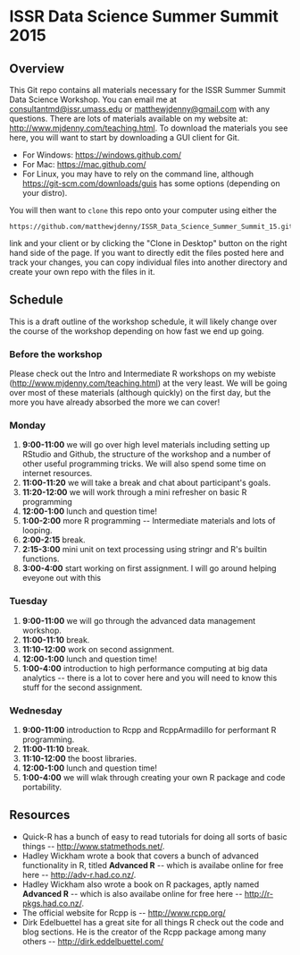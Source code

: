 # ISSR Data Science Summer Summit 2015

## Overview

This Git repo contains all materials necessary for the ISSR Summer Summit Data Science Workshop. You can email me at <consultantmd@issr.umass.edu> or <matthewjdenny@gmail.com> with any questions. There are lots of materials available on my website at: <http://www.mjdenny.com/teaching.html>. To download the materials you see here, you will want to start by downloading a GUI client for Git. 

* For Windows: <https://windows.github.com/>
* For Mac: <https://mac.github.com/>
* For Linux, you may have to rely on the command line, although <https://git-scm.com/downloads/guis> has some options (depending on your distro).

You will then want to `clone` this repo onto your computer using either the 

    https://github.com/matthewjdenny/ISSR_Data_Science_Summer_Summit_15.git

link and your client or by clicking the "Clone in Desktop" button on the right hand side of the page. If you want to directly edit the files posted here and track your changes, you can copy individual files into another directory and create your own repo with the files in it.  

## Schedule

This is a draft outline of the workshop schedule, it will likely change over the course of the workshop depending on how fast we end up going.

### Before the workshop

Please check out the Intro and Intermediate R workshops on my webiste (<http://www.mjdenny.com/teaching.html>) at the very least. We will be going over most of these materials (although quickly) on the first day, but the more you have already absorbed the more we can cover!

### Monday

1. **9:00-11:00** we will go over high level materials including setting up RStudio and Github, the structure of the workshop and a number of other useful programming tricks. We will also spend some time on internet resources.
2. **11:00-11:20** we will take a break and chat about participant's goals.
3. **11:20-12:00** we will work through a mini refresher on basic R programming
4. **12:00-1:00** lunch and question time!
5. **1:00-2:00** more R programming -- Intermediate materials and lots of looping.
6. **2:00-2:15** break.
7. **2:15-3:00** mini unit on text processing using stringr and R's builtin functions.
8. **3:00-4:00** start working on first assignment. I will go around helping eveyone out with this 

### Tuesday

1. **9:00-11:00** we will go through the advanced data management workshop.
2. **11:00-11:10** break.
3. **11:10-12:00** work on second assignment.
4. **12:00-1:00** lunch and question time!
5. **1:00-4:00** introduction to high performance computing at big data analytics -- there is a lot to cover here and you will need to know this stuff for the second assignment.

### Wednesday

1. **9:00-11:00** introduction to Rcpp and RcppArmadillo for performant R programming.
2. **11:00-11:10** break.
3. **11:10-12:00** the boost libraries.
4. **12:00-1:00** lunch and question time!
5. **1:00-4:00** we will wlak through creating your own R package and code portability.

## Resources

* Quick-R has a bunch of easy to read tutorials for doing all sorts of basic things -- <http://www.statmethods.net/>.
* Hadley Wickham wrote a book that covers a bunch of advanced functionality in R, titled **Advanced R** -- which is availabe online for free here -- <http://adv-r.had.co.nz/>.
* Hadley Wickham also wrote a book on R packages, aptly named **Advanced R** -- which is also availabe online for free here -- <http://r-pkgs.had.co.nz/>.
* The official website for Rcpp is -- <http://www.rcpp.org/>
* Dirk Edelbuettel has a great site for all things R check out the code and blog sections. He is the creator of the Rcpp package among many others -- <http://dirk.eddelbuettel.com/>


